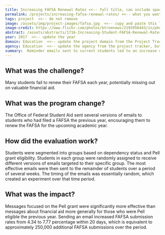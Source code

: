 ```yaml
---
title: Increasing FAFSA Renewal Rates <<-- full title, can include spaces
permalink: /projects/increasing-fafsa-renewal-rates/ <<-- what you want the end of the hyperlink to appear as on the real website
tags: project  <<-- do not remove
image: /assets/img/project-images/fafsa.jpg  <<-- copy and paste this line in from the header of where you uploaded the image, beginning with the first backslash through the end of the image name (.jpg)
image-credit: https://www.flickr.com/photos/btreenews/2193956443/in/photolist-4kWCWy-4kWCZA-4kSAPe  <<--paste in the image credit link
abstract: /assets/abstracts/1716-Increasing-Student-FAFSA-Renewal-Rates.pdf  <<-- copy and paste this line in from the header of where you uploaded the abstract, beginning with the first backslash through the end of the file name (.pdf)
year: 2017  <<-- update the year
domain: Education  <<-- update the project domain from the Project Tracker
agency: Education  <<-- update the agency from the project tracker, but check the OES website on the work page to see how we have chosen to abbreviate for the purpose of filters (e.g., USDA is Agriculture)
summary:  Reminder emails sent to current students led to an increase of approximately 250,000 FAFSA submissions between October 25 and November 15, 2016.  <<-- develop short teaser of project impact to become the intro on the main page, and header on the project page
---
```

## What was the challenge?

Many students fail to renew their FAFSA each year, potentially missing out on valuable financial aid.

## What was the program change?

The Office of Federal Student Aid sent several versions of emails to students who had filed a FAFSA the previous year, encouraging them to renew the FAFSA for the upcoming academic year.

## How did the evaluation work?

Students were segmented into groups based on dependency status and Pell grant eligibility. Students in each group were randomly assigned to receive different versions of emails targeted to their specific group. The most effective emails were then sent to the remainder of students over a period of several weeks. The timing of the emails was essentially random, which created an experiment over that time period.

## What was the impact?

Messages focused on the Pell grant were significantly more effective than messages about financial aid more generally for those who were Pell eligible the previous year. Sending an email increased FAFSA submission rates from 4.34 to 7.77 percentage within 20 days, which is equivalent to approximately 250,000 additional FAFSA submissions over the period.
